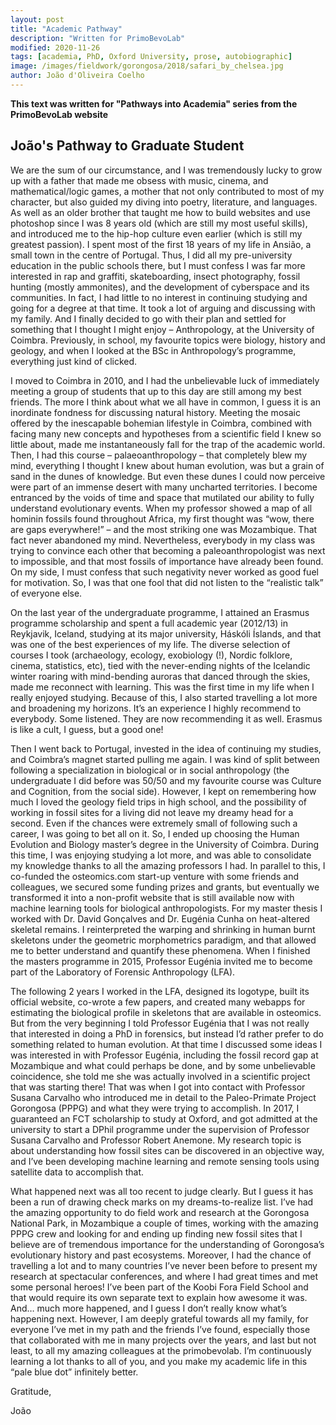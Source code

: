 ```yaml
---
layout: post
title: "Academic Pathway"
description: "Written for PrimoBevoLab"
modified: 2020-11-26
tags: [academia, PhD, Oxford University, prose, autobiographic]
image: /images/fieldwork/gorongosa/2018/safari_by_chelsea.jpg
author: João d'Oliveira Coelho
---
```


**This text was written for "Pathways into Academia" series from the PrimoBevoLab website**

## João's Pathway to Graduate Student

We are the sum of our circumstance, and I was tremendously lucky to grow up with a father that made me obsess with music, cinema, and mathematical/logic games, a mother that not only contributed to most of my character, but also guided my diving into poetry, literature, and languages. As well as an older brother that taught me how to build websites and use photoshop since I was 8 years old (which are still my most useful skills), and introduced me to the hip-hop culture even earlier (which is still my greatest passion). I spent most of the first 18 years of my life in Ansião, a small town in the centre of Portugal. Thus, I did all my pre-university education in the public schools there, but I must confess I was far more interested in rap and graffiti, skateboarding, insect photography, fossil hunting (mostly ammonites), and the development of cyberspace and its communities. In fact, I had little to no interest in continuing studying and going for a degree at that time. It took a lot of arguing and discussing with my family. And I finally decided to go with their plan and settled for something that I thought I might enjoy – Anthropology, at the University of Coimbra. Previously, in school, my favourite topics were biology, history and geology, and when I looked at the BSc in Anthropology’s programme, everything just kind of clicked.

I moved to Coimbra in 2010, and I had the unbelievable luck of immediately meeting a group of students that up to this day are still among my best friends. The more I think about what we all have in common, I guess it is an inordinate fondness for discussing natural history. Meeting the mosaic offered by the inescapable bohemian lifestyle in Coimbra, combined with facing many new concepts and hypotheses from a scientific field I knew so little about, made me instantaneously fall for the trap of the academic world. Then, I had this course – palaeoanthropology – that completely blew my mind, everything I thought I knew about human evolution, was but a grain of sand in the dunes of knowledge. But even these dunes I could now perceive were part of an immense desert with many uncharted territories. I become entranced by the voids of time and space that mutilated our ability to fully understand evolutionary events. When my professor showed a map of all hominin fossils found throughout Africa, my first thought was “wow, there are gaps everywhere!” – and the most striking one was Mozambique. That fact never abandoned my mind. Nevertheless, everybody in my class was trying to convince each other that becoming a paleoanthropologist was next to impossible, and that most fossils of importance have already been found. On my side, I must confess that such negativity never worked as good fuel for motivation. So, I was that one fool that did not listen to the “realistic talk” of everyone else.

On the last year of the undergraduate programme, I attained an Erasmus programme scholarship and spent a full academic year (2012/13) in Reykjavik, Iceland, studying at its major university, Háskóli Íslands, and that was one of the best experiences of my life. The diverse selection of courses I took (archaeology, ecology, exobiology (!), Nordic folklore, cinema, statistics, etc), tied with the never-ending nights of the Icelandic winter roaring with mind-bending auroras that danced through the skies, made me reconnect with learning. This was the first time in my life when I really enjoyed studying. Because of this, I also started travelling a lot more and broadening my horizons. It’s an experience I highly recommend to everybody. Some listened. They are now recommending it as well. Erasmus is like a cult, I guess, but a good one!

Then I went back to Portugal, invested in the idea of continuing my studies, and Coimbra’s magnet started pulling me again. I was kind of split between following a specialization in biological or in social anthropology (the undergraduate I did before was 50/50 and my favourite course was Culture and Cognition, from the social side). However, I kept on remembering how much I loved the geology field trips in high school, and the possibility of working in fossil sites for a living did not leave my dreamy head for a second. Even if the chances were extremely small of following such a career, I was going to bet all on it. So, I ended up choosing the Human Evolution and Biology master’s degree in the University of Coimbra. During this time, I was enjoying studying a lot more, and was able to consolidate my knowledge thanks to all the amazing professors I had. In parallel to this, I co-funded the osteomics.com start-up venture with some friends and colleagues, we secured some funding prizes and grants, but eventually we transformed it into a non-profit website that is still available now with machine learning tools for biological anthropologists. For my master thesis I worked with Dr. David Gonçalves and Dr. Eugénia Cunha on heat-altered skeletal remains. I reinterpreted the warping and shrinking in human burnt skeletons under the geometric morphometrics paradigm, and that allowed me to better understand and quantify these phenomena. When I finished the masters programme in 2015, Professor Eugénia invited me to become part of the Laboratory of Forensic Anthropology (LFA).

The following 2 years I worked in the LFA, designed its logotype, built its official website, co-wrote a few papers, and created many webapps for estimating the biological profile in skeletons that are available in osteomics. But from the very beginning I told Professor Eugénia that I was not really that interested in doing a PhD in forensics, but instead I’d rather prefer to do something related to human evolution. At that time I discussed some ideas I was interested in with Professor Eugénia, including the fossil record gap at Mozambique and what could perhaps be done, and by some unbelievable coincidence, she told me she was actually involved in a scientific project that was starting there! That was when I got into contact with Professor Susana Carvalho who introduced me in detail to the Paleo-Primate Project Gorongosa (PPPG) and what they were trying to accomplish. In 2017, I guaranteed an FCT scholarship to study at Oxford, and got admitted at the university to start a DPhil programme under the supervision of Professor Susana Carvalho and Professor Robert Anemone. My research topic is about understanding how fossil sites can be discovered in an objective way, and I’ve been developing machine learning and remote sensing tools using satellite data to accomplish that.

What happened next was all too recent to judge clearly. But I guess it has been a run of drawing check marks on my dreams-to-realize list. I’ve had the amazing opportunity to do field work and research at the Gorongosa National Park, in Mozambique a couple of times, working with the amazing PPPG crew and looking for and ending up finding new fossil sites that I believe are of tremendous importance for the understanding of Gorongosa’s evolutionary history and past ecosystems. Moreover, I had the chance of travelling a lot and to many countries I’ve never been before to present my research at spectacular conferences, and where I had great times and met some personal heroes! I’ve been part of the Koobi Fora Field School and that would require its own separate text to explain how awesome it was. And… much more happened, and I guess I don’t really know what’s happening next. However, I am deeply grateful towards all my family, for everyone I’ve met in my path and the friends I’ve found, especially those that collaborated with me in many projects over the years, and last but not least, to all my amazing colleagues at the primobevolab. I’m continuously learning a lot thanks to all of you, and you make my academic life in this “pale blue dot” infinitely better.

Gratitude,

João


